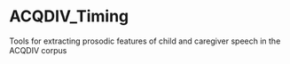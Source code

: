 # ACQDIV_Timing
Tools for extracting prosodic features of child and caregiver speech in the ACQDIV corpus

